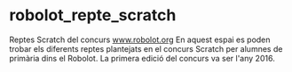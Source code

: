 # robolot_repte_scratch
Reptes Scratch del concurs www.robolot.org
En aquest espai es poden trobar els diferents reptes plantejats en el concurs Scratch per alumnes de primària dins el Robolot. La primera edició del concurs va ser l'any 2016.
